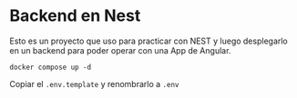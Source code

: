 # Backend en Nest
Esto es un proyecto que uso para practicar con NEST y luego desplegarlo en un backend para poder operar con una App de Angular.

``` docker compose up -d ```

Copiar el ```.env.template``` y renombrarlo a ```.env```